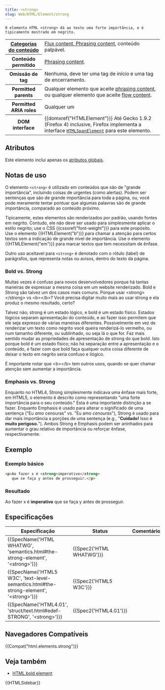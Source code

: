```yaml
---
title: <strong>
slug: Web/HTML/Element/strong
---
```

```
O elemento HTML <strong> dá ao texto uma forte importância, e é tipicamente mostrado em negrito.
```

<table class="properties">
  <tbody>
    <tr>
      <th scope="row">
        <a href="/pt-BR/docs/Web/HTML/Content_categories"
          >Categorias do conteúdo</a
        >
      </th>
      <td>
        <a href="/pt-BR/docs/HTML/Content_categories#Flow_content"
          >Flux content</a
        >,<a href="/pt-BR/docs/HTML/Content_categories#Phrasing_content">
          Phrasing content</a
        >, conteúdo palpável.
      </td>
    </tr>
    <tr>
      <th scope="row">Conteúdo permitido</th>
      <td>
        <a href="/pt-BR/docs/HTML/Content_categories#Phrasing_content"
          >Phrasing content</a
        >.
      </td>
    </tr>
    <tr>
      <th scope="row">Omissão de tag</th>
      <td>Nenhuma, deve ter uma tag de início e uma tag de encerramento.</td>
    </tr>
    <tr>
      <th scope="row">Permitted parents</th>
      <td>
        Qualquer elemento que aceite
        <a href="/pt-BR/docs/HTML/Content_categories#Phrasing_content"
          >phrasing content</a
        >, ou qualquer elemento que aceite
        <a href="/pt-BR/docs/HTML/Content_categories#Flow_content"
          >flow content</a
        >.
      </td>
    </tr>
    <tr>
      <th scope="row">Permitted ARIA roles</th>
      <td>Qualquer um</td>
    </tr>
    <tr>
      <th scope="row">DOM interface</th>
      <td>
        {{domxref("HTMLElement")}} Até Gecko 1.9.2 (Firefox 4)
        inclusive, Firefox implementa a interface
        <a href="/pt-BR/docs/DOM/span"><code>HTMLSpanElement</code></a> para
        este elemento.
      </td>
    </tr>
  </tbody>
</table>

## Atributos

Este elemento inclui apenas os [atributos globais](/pt-BR/docs/Web/HTML/Global_attributes).

## Notas de uso

O elemento `<strong>` é utilizado em conteúdos que são de "grande importância", incluindo coisas de urgentes (como alertas). Podem ser sentenças que são de grande importância para toda a página, ou, você pode meramente tentar pontuar que algumas palavras são de grande importância, comparado ao conteúdo próximo.

Tipicamente, estes elementos são renderizados por padrão, usando fontes em negrito. Contudo, ele não deve ser usado para simplesmente aplicar o estilo negrito; use o CSS {{cssxref("font-weight")}} para este propósito. Use o elemento {{HTMLElement("b")}} para chamar a atenção para certos textos sem a indicação de grande nível de importância. Use o elemento {{HTMLElement("em")}} para marcar textos que tem necessitam de ênfase.

Outro uso aceitavel para `<strong>` é denotado com o rótulo (label) de parágrafos, que representa notas ou avisos, dentro do texto da página.

### Bold vs. Strong

Muitas vezes é confuso para novos desenvolvedores porque há tantas maneiras de expressar a mesma coisa em um website renderizado. Bold e Strong são talvez um dos casos mais comuns. Porque usar \<strong>\</strong> vs \<b>\</b>? Você precisa digitar muito mais ao usar strong e ela produz o mesmo resultado, certo?

Talvez não; strong é um estado lógico, e bold é um estado físico. Estados lógicos separam apresentação do conteúdo, e ao fazer isso permitem que ele seja expresso de várias maneiras diferentes. Possivelmente em vez de renderizar um texto como negrito você queira renderizá-lo vermelho, ou num tamanho diferente, ou sublinhado, ou seja lá o que for. Faz mais sentido mudar as propriedades de apresentação de strong do que bold. Isto porque bold é um estado físico; não há separação entre a apresentação e o conteúdo, e fazer com que bold faça qualquer outra coisa diferente de deixar o texto em negrito seria confuso e ilógico.

É importante notar que \<b>\</b> tem outros usos, quando se quer chamar atenção sem aumentar a importância.

### Emphasis vs. Strong

Enquanto no HTML4, Strong simplesmente indicava uma ênfase mais forte, em HTML5, o elemento é descrito como representando "uma forte importância para o seu conteúdo." Esta é uma importante distinção a se fazer. Enquanto Emphasis é usado para alterar o significado de uma sentença ("Eu _amo_ cenouras" vs. "Eu amo _cenouras_"), Strong é usado para dar mais importância a porções de uma sentença (e.g., "**Cuidado!** Isso é **muito perigoso.**"). Ambos Strong e Emphasis podem ser aninhados para aumentar o grau relativo de importância ou reforçar ênfase, respectivamente.

## Exemplo

### Exemplo básico

```html
<p>Ao fazer x é <strong>imperativo</strong>
   que se faça y antes de prosseguir.</p>
```

### Resultado

Ao fazer x é **imperativo** que se faça y antes de prosseguir.

## Especificações

| Especificação                                                                                                            | Status                           | Comentário |
| ------------------------------------------------------------------------------------------------------------------------ | -------------------------------- | ---------- |
| {{SpecName('HTML WHATWG', 'semantics.html#the-strong-element', '&lt;strong&gt;')}}             | {{Spec2('HTML WHATWG')}} |            |
| {{SpecName('HTML5 W3C', 'text-level-semantics.html#the-strong-element', '&lt;strong&gt;')}} | {{Spec2('HTML5 W3C')}}     |            |
| {{SpecName('HTML4.01', 'struct/text.html#edef-STRONG', '&lt;strong&gt;')}}                     | {{Spec2('HTML4.01')}}     |            |

## Navegadores Compatíveis

{{Compat("html.elements.strong")}}

## Veja também

- [HTML bold element](/pt-BR/docs/HTML/Element/b)

{{HTMLSidebar}}

